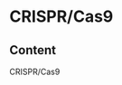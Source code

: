 # CRISPR/Cas9



## Content

<span class="fragment highlight-red" data-fragment-index="1 2 3">CRISPR</span><span class="fragment highlight-red" data-fragment-index="2 3">/Cas</span><span class="fragment highlight-red" data-fragment-index="3">9</span>

